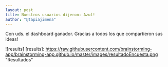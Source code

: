 ```yaml
---
layout: post
title: Nuestros usuarios dijeron: Azul!
author: "@tapiajimena"
---
```


Con uds. el dashboard ganador. Gracias a todos los que compartieron sus ideas!

![results] 
[results]: https://raw.githubusercontent.com/brainstorming-app/brainstorming-app.github.io/master/images/resultadoEncuesta.png "Resultados"
